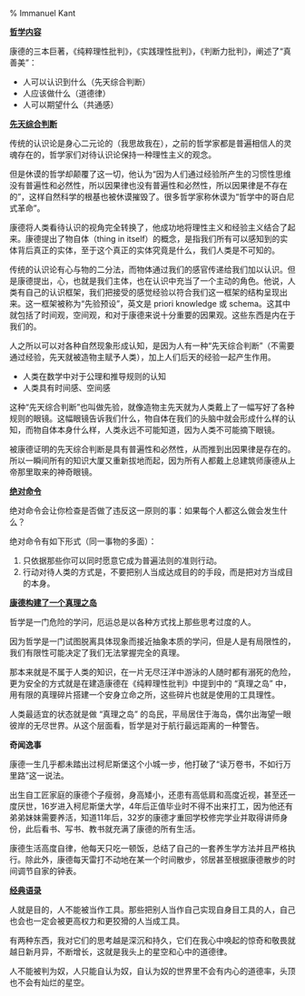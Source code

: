 % Immanuel Kant

<b><u>哲学内容</u></b>

康德的三本巨著，《纯粹理性批判》，《实践理性批判》，《判断力批判》，阐述了“真善美”：

- 人可以认识到什么（先天综合判断）
- 人应该做什么（道德律）
- 人可以期望什么（共通感）

<b><u>先天综合判断</u></b>

传统的认识论是身心二元论的（我思故我在），之前的哲学家都是普遍相信人的灵魂存在的，哲学家们对待认识论保持一种理性主义的观念。

但是休谟的哲学却颠覆了这一切，他认为“因为人们通过经验所产生的习惯性思维没有普遍性和必然性，所以因果律也没有普遍性和必然性，所以因果律是不存在的”，这样自然科学的根基也被休谟摧毁了。很多哲学家称休谟为“哲学中的哥白尼式革命”。

康德将人类看待认识的视角完全转换了，他成功地将理性主义和经验主义结合了起来。康德提出了物自体（thing in itself）的概念，是指我们所有可以感知到的实体背后真正的实体，至于这个真正的实体究竟是什么，我们人类是不可知的。

传统的认识论有心与物的二分法，而物体通过我们的感官传递给我们加以认识。但是康德提出，心，也就是我们主体，也在认识中充当了一个主动的角色。他说，人类有自己的认识框架，我们把接受的感觉经验以符合我们这一框架的结构呈现出来。这一框架被称为“先验预设”，英文是 priori knowledge 或 schema。这其中就包括了时间观，空间观，和对于康德来说十分重要的因果观。这些东西是内在于我们的。

人之所以可以对各种自然现象形成认知，是因为人有一种“先天综合判断”（不需要通过经验，先天就被造物主赋予人类），加上人们后天的经验一起产生作用。

- 人类在数学中对于公理和推导规则的认知
- 人类具有时间感、空间感

这种“先天综合判断”也叫做先验，就像造物主先天就为人类戴上了一幅写好了各种规则的眼镜。这幅眼镜告诉我们什么，物自体在我们的头脑中就会形成什么样的认知，而物自体本身什么样，人类永远不可能知道，因为人类不可能摘下眼镜。

被康德证明的先天综合判断是具有普遍性和必然性，从而推到出因果律是存在的。所以一瞬间所有的知识大厦又重新拔地而起，因为所有人都戴上总建筑师康德从上帝那里取来的神奇眼镜。

<b><u>绝对命令</u></b>

绝对命令会让你检查是否做了违反这一原则的事：如果每个人都这么做会发生什么？

绝对命令有如下形式（同一事物的多面）：

1. 只依据那些你可以同时愿意它成为普遍法则的准则行动。
2. 行动对待人类的方式是，不要把别人当成达成目的的手段，而是把对方当成目的本身。

<b><u>康德构建了一个真理之岛</u></b>

哲学是一门危险的学问，厄运总是以各种方式找上那些思考过度的人。

因为哲学是一门试图脱离具体现象而接近抽象本质的学问，但是人是有局限性的，我们有限性可能决定了我们无法掌握完全的真理。

那本来就是不属于人类的知识，在一片无尽汪洋中游泳的人随时都有溺死的危险，更为安全的方式就是在建造康德在《纯粹理性批判》中提到中的 “真理之岛” 中，用有限的真理碎片搭建一个安身立命之所，这些碎片也就是使用的工具理性。

人类最适宜的状态就是做 “真理之岛” 的岛民，平局居住于海岛，偶尔出海望一眼彼岸的无尽世界。从这个层面看，哲学是对于航行最远距离的一种警告。

__奇闻逸事__

康德一生几乎都未踏出过柯尼斯堡这个小城一步，他打破了“读万卷书，不如行万里路”这一说法。

出生自工匠家庭的康德个子瘦弱，身高矮小，还患有高低肩和高度近视，甚至还一度厌世，16岁进入柯尼斯堡大学，4年后正值毕业时不得不出来打工，因为他还有弟弟妹妹需要养活，知道11年后，32岁的康德才重回学校修完学业并取得讲师身份，此后看书、写书、教书就充满了康德的所有生活。

康德生活高度自律，他每天只吃一顿饭，总结了自己的一套养生学方法并且严格执行。除此外，康德每天雷打不动地在某一个时间散步，邻居甚至根据康德散步的时间调节自家的钟表。

<b><u>经典语录</u></b>

人就是目的，人不能被当作工具。那些把别人当作自己实现自身目工具的人，自己也会也一定会被更高权力和更狡猾的人当成工具。

有两种东西，我对它们的思考越是深沉和持久，它们在我心中唤起的惊奇和敬畏就越日新月异，不断增长，这就是我头上的星空和心中的道德律。

人不能被判为奴，人只能自认为奴，自认为奴的世界里不会有内心的道德率，头顶也不会有灿烂的星空。
